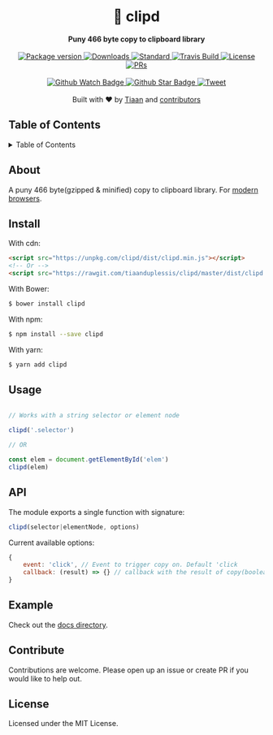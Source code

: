 <h1 align="center">📎 clipd</h1>
<div align="center">
  <strong>Puny 466 byte copy to clipboard library</strong>
</div>
<br>
<div align="center">
  <a href="https://npmjs.org/package/clipd">
    <img src="https://img.shields.io/npm/v/clipd.svg?style=flat-square" alt="Package version" />
  </a>
  <a href="https://npmjs.org/package/clipd">
  <img src="https://img.shields.io/npm/dm/clipd.svg?style=flat-square" alt="Downloads" />
  </a>
  <a href="https://github.com/feross/standard">
    <img src="https://img.shields.io/badge/code%20style-standard-brightgreen.svg?style=flat-square" alt="Standard" />
  </a>
  <a href="https://travis-ci.org/tiaanduplessis/clipd">
    <img src="https://img.shields.io/travis/tiaanduplessis/clipd.svg?style=flat-square" alt="Travis Build" />
  </a>
  <a href="https://github.com/tiaanduplessis/clipd/blob/master/LICENSE">
    <img src="https://img.shields.io/npm/l/clipd.svg?style=flat-square" alt="License" />
  </a>
  <a href="http://makeapullrequest.com">
    <img src="https://img.shields.io/badge/PRs-welcome-brightgreen.svg?style=flat-square" alt="PRs" />
  </a>
</div>
<br>
<div align="center">
  <a href="https://github.com/tiaanduplessis/clipd/watchers">
    <img src="https://img.shields.io/github/watchers/tiaanduplessis/clipd.svg?style=social" alt="Github Watch Badge" />
  </a>
  <a href="https://github.com/tiaanduplessis/clipd/stargazers">
    <img src="https://img.shields.io/github/stars/tiaanduplessis/clipd.svg?style=social" alt="Github Star Badge" />
  </a>
  <a href="https://twitter.com/intent/tweet?text=Check%20out%20clipd!%20https://github.com/tiaanduplessis/clipd%20%F0%9F%91%8D">
    <img src="https://img.shields.io/twitter/url/https/github.com/tiaanduplessis/clipd.svg?style=social" alt="Tweet" />
  </a>
</div>
<br>
<div align="center">
  Built with ❤︎ by <a href="tiaanduplessis.co.za">Tiaan</a> and <a href="https://github.com/tiaanduplessis/clipd/graphs/contributors">contributors</a>
</div>


<h2>Table of Contents</h2>
<details>
  <summary>Table of Contents</summary>
	<li><a href="#About">About</a></li>
  <li><a href="#install">Install</a></li>
  <li><a href="#usage">Usage</a></li>
  <li><a href="#api">API</a></li>
	<li><a href="#example">example</a></li>
  <li><a href="#contribute">Contribute</a></li>
  <li><a href="#license">License</a></li>
</details>

## About

A puny 466 byte(gzipped & minified) copy to clipboard library. For [modern browsers](https://www.microsoft.com/en-za/download/internet-explorer.aspx).

## Install

With cdn:

```html
<script src="https://unpkg.com/clipd/dist/clipd.min.js"></script>
<!-- Or -->
<script src="https://rawgit.com/tiaanduplessis/clipd/master/dist/clipd.min.js"></script>
```

With Bower:

```sh
$ bower install clipd
```

With npm:

```sh
$ npm install --save clipd
```

With yarn:

```sh
$ yarn add clipd
```

## Usage

```js

// Works with a string selector or element node

clipd('.selector')

// OR

const elem = document.getElementById('elem')
clipd(elem)

```

## API

The module exports a single function with signature:

```js
clipd(selector|elementNode, options)
```

Current available options:

```js
{
	event: 'click', // Event to trigger copy on. Default 'click
	callback: (result) => {} // callback with the result of copy(boolean)
}
```

## Example

Check out the [docs directory]('docs/index.html').

## Contribute

Contributions are welcome. Please open up an issue or create PR if you would like to help out.

## License

Licensed under the MIT License.
